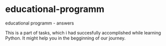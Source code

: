 # educational-programm
educational programm - answers

This is a part of tasks, which i had succesfully accomplished while learning Python.
It might help you in the begginning of our journey.
